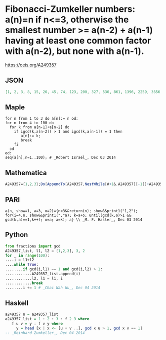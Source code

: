 # Fibonacci\-Zumkeller numbers: a\(n\)\=n if n<\=3, otherwise the smallest number \>\= a\(n\-2\) \+ a\(n\-1\) having at least one common factor with a\(n\-2\), but none with a\(n\-1\)\.
https://oeis.org/A249357
## JSON
```JSON
[1, 2, 3, 8, 15, 26, 45, 74, 123, 200, 327, 530, 861, 1396, 2259, 3656, 5919, 9578, 15501, 25082, 40587, 65672, 106263, 171938, 278211, 450151, 728367, 1178527, 1906896, 3085439, 4992336, 8077783, 13070121, 21147910, 34218033, 55365944, 89583981, 144949928, 234533913, 379483844, 614017761, 993501608]
```
## Maple
```Maple
for n from 1 to 3 do a[n]:= n od:
for n from 4 to 100 do
  for k from a[n-1]+a[n-2] do
    if igcd(k,a[n-2]) > 1 and igcd(k,a[n-1]) = 1 then
       a[n]:= k;
       break
    fi
  od
od:
seq(a[n],n=1..100); # _Robert Israel_, Dec 03 2014
```
## Mathematica
```Mathematica
A249357={1,2,3};Do[AppendTo[A249357,NestWhile[#+1&,A249357[[-1]]+A249357[[-2]],!(GCD[#,A249357[[-1]]]==1&&GCD[#,A249357[[-2]]]>1)&]],{50}];A249357 (* _Peter J. C. Moses_, Dec 03 2014 *)
```
## PARI
```PARI
a(n, show=1, a=3, o=2)={n<3&&return(n); show&&print1("1,2"); for(i=4,n, show&&print1(","a); k=a+o; until(gcd(k,o)>1 && gcd(k,a)==1,k++); o=a; a=k); a} \\ _M. F. Hasler_, Dec 03 2014
```
## Python
```Python
from fractions import gcd
A249357_list, l1, l2 = [1,2,3], 3, 2
for _ in range(100):
....i = l1+l2
....while True:
........if gcd(i,l1) == 1 and gcd(i,l2) > 1:
............A249357_list.append(i)
............l2, l1 = l1, i
............break
........i += 1 # _Chai Wah Wu_, Dec 04 2014
```
## Haskell
```Haskell
a249357 n = a249357_list
a249357_list = 1 : 2 : 3 : f 2 3 where
   f u v = y : f v y where
     y = head [x | x <- [u + v ..], gcd x u > 1, gcd x v == 1]
-- _Reinhard Zumkeller_, Dec 04 2014
```
